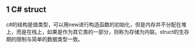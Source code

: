 ## 1 C# struct
c#的结构是值类型，可以用new进行构造函数的初始化，但是内存并不分配在堆上，而是在栈上，如果是作为其它类的一部分，则称为存储为内联。struct的生存期的限制与简单的数据类型一致。
